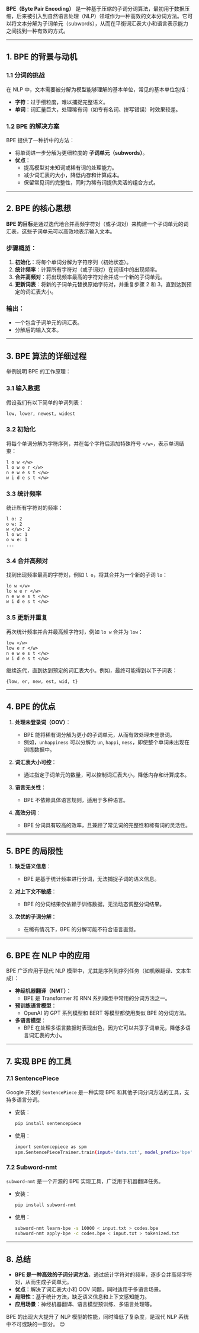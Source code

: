 **BPE（Byte Pair Encoding）** 是一种基于压缩的子词分词算法，最初用于数据压缩，后来被引入到自然语言处理（NLP）领域作为一种高效的文本分词方法。它可以将文本分解为子词单元（subwords），从而在平衡词汇表大小和语言表示能力之间找到一种有效的方式。

---

## **1. BPE 的背景与动机**

### **1.1 分词的挑战**
在 NLP 中，文本需要被分解为模型能够理解的基本单位，常见的基本单位包括：
- **字符**：过于细粒度，难以捕捉完整语义。
- **单词**：词汇量巨大，处理稀有词（如专有名词、拼写错误）时效果较差。

### **1.2 BPE 的解决方案**
BPE 提供了一种折中的方法：
- 将单词进一步分解为更细粒度的 **子词单元（subwords）**。
- **优点**：
  - 提高模型对未知词或稀有词的处理能力。
  - 减少词汇表的大小，降低内存和计算成本。
  - 保留常见词的完整性，同时为稀有词提供灵活的组合方式。

---

## **2. BPE 的核心思想**

**BPE 的目标**是通过迭代地合并高频字符对（或子词对）来构建一个子词单元的词汇表，这些子词单元可以高效地表示输入文本。

### **步骤概览**：
1. **初始化**：将每个单词分解为字符序列（初始状态）。
2. **统计频率**：计算所有字符对（或子词对）在词语中的出现频率。
3. **合并高频对**：将出现频率最高的字符对合并成一个新的子词单元。
4. **更新词表**：将新的子词单元替换原始字符对，并重复步骤 2 和 3，直到达到预定的词汇表大小。

### **输出**：
- 一个包含子词单元的词汇表。
- 分解后的输入文本。

---

## **3. BPE 算法的详细过程**

举例说明 BPE 的工作原理：

### **3.1 输入数据**
假设我们有以下简单的单词列表：
```
low, lower, newest, widest
```

### **3.2 初始化**
将每个单词分解为字符序列，并在每个字符后添加特殊符号 `</w>`，表示单词结束：
```
l o w </w>
l o w e r </w>
n e w e s t </w>
w i d e s t </w>
```

### **3.3 统计频率**
统计所有字符对的频率：
```
l o: 2
o w: 2
w </w>: 2
l o w: 1
o w e: 1
...
```

### **3.4 合并高频对**
找到出现频率最高的字符对，例如 `l o`，将其合并为一个新的子词 `lo`：
```
lo w </w>
lo w e r </w>
n e w e s t </w>
w i d e s t </w>
```

### **3.5 更新并重复**
再次统计频率并合并最高频字符对，例如 `lo w` 合并为 `low`：
```
low </w>
low e r </w>
n e w e s t </w>
w i d e s t </w>
```

继续迭代，直到达到预定的词汇表大小。例如，最终可能得到以下子词表：
```
{low, er, new, est, wid, t}
```

---

## **4. BPE 的优点**

1. **处理未登录词（OOV）**：
   - BPE 能将稀有词分解为更小的子词单元，从而有效处理未登录词。
   - 例如，`unhappiness` 可以分解为 `un`, `happi`, `ness`，即使整个单词未出现在训练数据中。

2. **词汇表大小可控**：
   - 通过指定子词单元的数量，可以控制词汇表大小，降低内存和计算成本。

3. **语言无关性**：
   - BPE 不依赖具体语言规则，适用于多种语言。

4. **高效分词**：
   - BPE 分词具有较高的效率，且兼顾了常见词的完整性和稀有词的灵活性。

---

## **5. BPE 的局限性**

1. **缺乏语义信息**：
   - BPE 是基于统计频率进行分词，无法捕捉子词的语义信息。

2. **对上下文不敏感**：
   - BPE 的分词结果仅依赖于训练数据，无法动态调整分词结果。

3. **次优的子词分解**：
   - 在稀有情况下，BPE 的分解可能不符合语言直觉。

---

## **6. BPE 在 NLP 中的应用**

BPE 广泛应用于现代 NLP 模型中，尤其是序列到序列任务（如机器翻译、文本生成）：
- **神经机器翻译（NMT）**：
  - BPE 是 Transformer 和 RNN 系列模型中常用的分词方法之一。
- **预训练语言模型**：
  - OpenAI 的 GPT 系列模型和 BERT 等模型都使用类似 BPE 的分词方法。
- **多语言模型**：
  - BPE 在处理多语言数据时表现出色，因为它可以共享子词单元，降低多语言词汇表的大小。

---

## **7. 实现 BPE 的工具**

### **7.1 SentencePiece**
Google 开发的 `SentencePiece` 是一种实现 BPE 和其他子词分词方法的工具，支持多语言分词。
- 安装：
  ```bash
  pip install sentencepiece
  ```
- 使用：
  ```bash
  import sentencepiece as spm
  spm.SentencePieceTrainer.train(input='data.txt', model_prefix='bpe', vocab_size=8000, model_type='bpe')
  ```

### **7.2 Subword-nmt**
`subword-nmt` 是一个开源的 BPE 实现工具，广泛用于机器翻译任务。
- 安装：
  ```bash
  pip install subword-nmt
  ```
- 使用：
  ```bash
  subword-nmt learn-bpe -s 10000 < input.txt > codes.bpe
  subword-nmt apply-bpe -c codes.bpe < input.txt > tokenized.txt
  ```

---

## **8. 总结**

- **BPE 是一种高效的子词分词方法**，通过统计字符对的频率，逐步合并高频字符对，从而生成子词单元。
- **优点**：解决了词汇表大小和 OOV 问题，同时适用于多语言场景。
- **局限性**：基于统计方法，缺乏语义信息和上下文感知能力。
- **应用场景**：神经机器翻译、语言模型预训练、多语言处理等。

BPE 的出现大大提升了 NLP 模型的性能，同时降低了复杂度，是现代 NLP 系统中不可或缺的一部分。 😊
